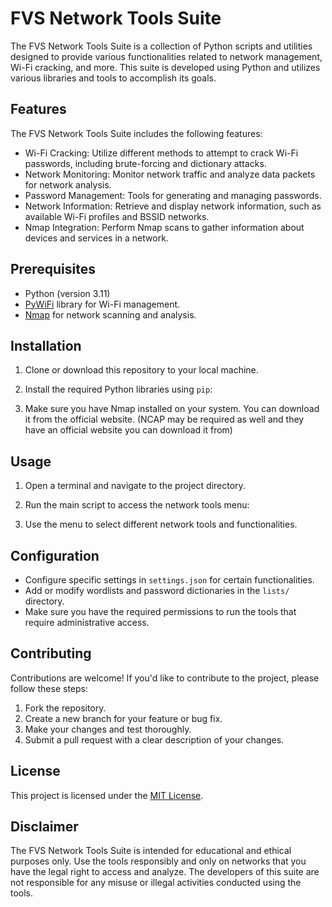 # FVS Network Tools Suite

The FVS Network Tools Suite is a collection of Python scripts and utilities designed to provide various functionalities related to network management, Wi-Fi cracking, and more. This suite is developed using Python and utilizes various libraries and tools to accomplish its goals.

## Features

The FVS Network Tools Suite includes the following features:

- Wi-Fi Cracking: Utilize different methods to attempt to crack Wi-Fi passwords, including brute-forcing and dictionary attacks.
- Network Monitoring: Monitor network traffic and analyze data packets for network analysis.
- Password Management: Tools for generating and managing passwords.
- Network Information: Retrieve and display network information, such as available Wi-Fi profiles and BSSID networks.
- Nmap Integration: Perform Nmap scans to gather information about devices and services in a network.

## Prerequisites

- Python (version 3.11)
- [PyWiFi](https://pypi.org/project/PyWiFi/) library for Wi-Fi management.
- [Nmap](https://nmap.org/) for network scanning and analysis.

## Installation

1. Clone or download this repository to your local machine.
2. Install the required Python libraries using `pip`:

3. Make sure you have Nmap installed on your system. You can download it from the official website.
(NCAP may be required as well and they have an official website you can download it from)

## Usage

1. Open a terminal and navigate to the project directory.
2. Run the main script to access the network tools menu:

3. Use the menu to select different network tools and functionalities.

## Configuration

- Configure specific settings in `settings.json` for certain functionalities.
- Add or modify wordlists and password dictionaries in the `lists/` directory.
- Make sure you have the required permissions to run the tools that require administrative access.

## Contributing

Contributions are welcome! If you'd like to contribute to the project, please follow these steps:

1. Fork the repository.
2. Create a new branch for your feature or bug fix.
3. Make your changes and test thoroughly.
4. Submit a pull request with a clear description of your changes.

## License

This project is licensed under the [MIT License](LICENSE).

## Disclaimer

The FVS Network Tools Suite is intended for educational and ethical purposes only. Use the tools responsibly and only on networks that you have the legal right to access and analyze. The developers of this suite are not responsible for any misuse or illegal activities conducted using the tools.

